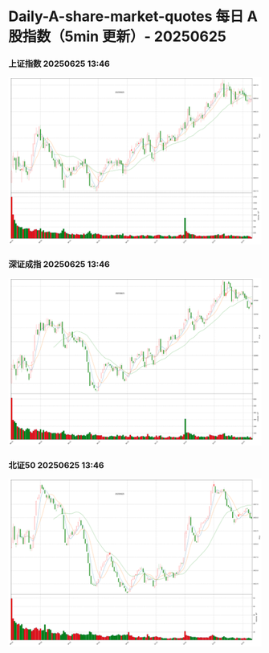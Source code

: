 
# Daily-A-share-market-quotes 每日 A 股指数（5min 更新）- 20250625

### 上证指数 20250625 13:46
![](./fig/2025/6/20250625-sh000001.png)

### 深证成指 20250625 13:46
![](./fig/2025/6/20250625-sz399001.png)

### 北证50 20250625 13:46
![](./fig/2025/6/20250625-bj899050.png)
